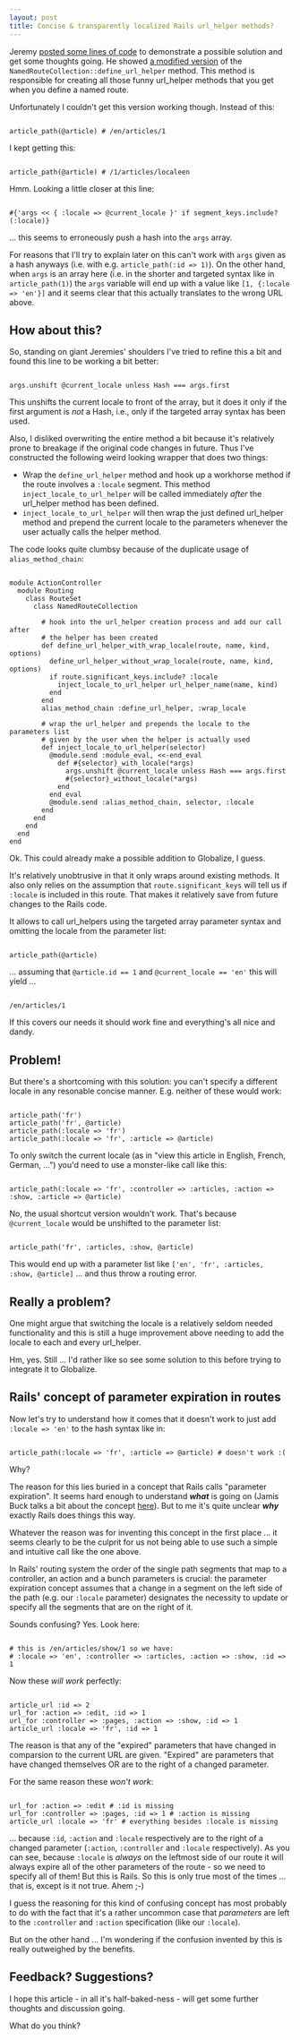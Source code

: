 ```yaml
--- 
layout: post
title: Concise & transparently localized Rails url_helper methods?
---
```

<p>Jeremy <a href="http://jeremyhubert.com/2007/4/7/getting-resource-helpers-to-play-nice-with-globalize-in-rails">posted some lines of code</a> to demonstrate a possible solution and get some thoughts going. He showed <a href="http://pastie.caboo.se/52246">a modified version</a> of the <code>NamedRouteCollection::define_url_helper</code> method. This method is responsible for creating all those funny url_helper methods that you get when you define a named route.</p>

<p>Unfortunately I couldn't get this version working though. Instead of this:</p>

<pre><code>
article_path(@article) # /en/articles/1
</code></pre>

<p>I kept getting this:</p>

<pre><code>
article_path(@article) # /1/articles/localeen
</code></pre>

<p>Hmm. Looking a little closer at this line:</p>

<pre><code>
#{'args &lt;&lt; { :locale => @current_locale }' if segment_keys.include?(:locale)}
</code></pre>

<p>... this seems to erroneously push a hash into the <code>args</code> array.</p> 

<p>For reasons that I'll try to explain later on this can't work with <code>args</code> given as a hash anyways (i.e. with e.g. <code>article_path(:id => 1)</code>). On the other hand, when <code>args</code> is an array here (i.e. in the shorter and targeted syntax like in <code>article_path(1)</code>) the <code>args</code> variable will end up with a value like <code>[1, {:locale => 'en'}]</code> and it seems clear that this actually translates to the wrong URL above.</p>

<h2>How about this?</h2>

<p>So, standing on giant Jeremies' shoulders I've tried to refine this a bit and found this line to be working a bit better:</p>

<pre><code>
args.unshift @current_locale unless Hash === args.first
</code></pre>

<p>This unshifts the current locale to front of the array, but it does it only if the first argument is <em>not</em> a Hash, i.e., only if the targeted array syntax has been used.</p>

<p>Also, I disliked overwriting the entire method a bit because it's relatively prone to breakage if the original code changes in future. Thus I've constructed the following weird looking wrapper that does two things:</p>

<ul>
	<li>Wrap the <code>define_url_helper</code> method and hook up a workhorse method if the route involves a <code>:locale</code> segment. This method <code>inject_locale_to_url_helper</code> will be called immediately <em>after</em> the url_helper method has been defined.</li>
	<li><code>inject_locale_to_url_helper</code> will then wrap the just defined url_helper method and prepend the current locale to the parameters whenever the user actually calls the helper method.</li>
</ul>

<p>The code looks quite clumbsy because of the duplicate usage of <code>alias_method_chain</code>:</p>

<pre><code>  
module ActionController
  module Routing
    class RouteSet
      class NamedRouteCollection

        # hook into the url_helper creation process and add our call after
        # the helper has been created
        def define_url_helper_with_wrap_locale(route, name, kind, options)
          define_url_helper_without_wrap_locale(route, name, kind, options)
          if route.significant_keys.include? :locale
            inject_locale_to_url_helper url_helper_name(name, kind)
          end
        end
        alias_method_chain :define_url_helper, :wrap_locale

        # wrap the url_helper and prepends the locale to the parameters list
        # given by the user when the helper is actually used
        def inject_locale_to_url_helper(selector)
          @module.send :module_eval, &lt;&lt;-end_eval 
            def #{selector}_with_locale(*args)                            
              args.unshift @current_locale unless Hash === args.first
              #{selector}_without_locale(*args)
            end
          end_eval
          @module.send :alias_method_chain, selector, :locale  
        end
      end
    end
  end
end
</code></pre>

<p>Ok. This could already make a possible addition to Globalize, I guess.</p>

<p>It's relatively unobtrusive in that it only wraps around existing methods. It also only relies on the assumption that <code>route.significant_keys</code> will tell us if <code>:locale</code> is included in this route. That makes it relatively save from future changes to the Rails code.</p>

<p>It allows to call url_helpers using the targeted array parameter syntax and omitting the locale from the parameter list:</p>

<pre><code>
article_path(@article)	
</code></pre>

<p>... assuming that <code>@article.id == 1</code> and <code>@current_locale == 'en'</code> this will yield ...</p>

<pre><code>
/en/articles/1	
</code></pre>

<p>If this covers our needs it should work fine and everything's all nice and dandy.</p>

<h2>Problem!</h2>

<p>But there's a shortcoming with this solution: you can't specify a different locale in any resonable concise manner. E.g. neither of these would work:</p>

<pre><code>
article_path('fr') 
article_path('fr', @article) 
article_path(:locale => 'fr')
article_path(:locale => 'fr', :article => @article)
</code></pre>

<p>To only switch the current locale (as in "view this article in English, French, German, ...") you'd need to use a monster-like call like this:</p>

<pre><code>
article_path(:locale => 'fr', :controller => :articles, :action => :show, :article => @article) 	
</code></pre>

<p>No, the usual shortcut version wouldn't work. That's because <code>@current_locale</code> would be unshifted to the parameter list:</p>

<pre><code>
article_path('fr', :articles, :show, @article) 	
</code></pre>

<p>This would end up with a parameter list like <code>['en', 'fr', :articles, :show, @article]</code> ... and thus throw a routing error.</p>

<h2>Really a problem?</h2>

<p>One might argue that switching the locale is a relatively seldom needed functionality and this is still a huge improvement above needing to add the locale to each and every url_helper.</p>

<p>Hm, yes. Still ... I'd rather like so see some solution to this before trying to integrate it to Globalize.</p>

<h2>Rails' concept of parameter expiration in routes</h2>

<p>Now let's try to understand how it comes that it doesn't work to just add <code>:locale => 'en'</code> to the hash syntax like in:</p>

<pre><code>
article_path(:locale => 'fr', :article => @article) # doesn't work :(
</code></pre>

<p>Why?</p>

<p>The reason for this lies buried in a concept that Rails calls "parameter expiration". It seems hard enough to understand <em><strong>what</strong></em> is going on (Jamis Buck talks a bit about the concept <a href="http://weblog.jamisbuck.org/2006/10/16/under-the-hood-route-generation-in-rails">here</a>). But to me it's quite unclear <em><strong>why</strong></em> exactly Rails does things this way.</p>

<p>Whatever the reason was for inventing this concept in the first place ... it seems clearly to be the culprit for us not being able to use such a simple and intuitive call like the one above.</p>

<p>In Rails' routing system the order of the single path segments that map to a controller, an action and a bunch parameters is crucial: the parameter expiration concept assumes that a change in a segment on the left side of the path (e.g. our <code>:locale</code> parameter) designates the necessity to update or specify all the segments that are on the right of it.</p>

<p>Sounds confusing? Yes. Look here:</p>

<pre><code>
# this is /en/articles/show/1 so we have:
# :locale => 'en', :controller => :articles, :action => :show, :id => 1
</code></pre>

<p>Now these <em>will work</em> perfectly:</p>

<pre><code>
article_url :id => 2
url_for :action => :edit, :id => 1
url_for :controller => :pages, :action => :show, :id => 1
article_url :locale => 'fr', :id => 1
</code></pre>

<p>The reason is that any of the "expired" parameters that have changed in comparsion to the current URL are given. "Expired" are parameters that have changed themselves OR are to the right of a changed parameter.</p>

<p>For the same reason these <em>won't work</em>:</p>

<pre><code>
url_for :action => :edit # :id is missing
url_for :controller => :pages, :id => 1 # :action is missing
article_url :locale => 'fr' # everything besides :locale is missing
</code></pre>

<p>... because <code>:id</code>, <code>:action</code> and <code>:locale</code> respectively are to the right of a changed parameter (<code>:action</code>, <code>:controller</code> and <code>:locale</code> respectively). As you can see, because <code>:locale</code> is <em>always</em> on the leftmost side of our route it will always expire all of the other parameters of the route - so we need to specify all of them! But this is Rails. So this is only true most of the times ... that is, except is it not true. Ahem ;-)</p>

<p>I guess the reasoning for this kind of confusing concept has most probably to do with the fact that it's a rather uncommon case that <em>parameters</em> are left to the <code>:controller</code> and <code>:action</code> specification (like our <code>:locale</code>).</p>

<p>But on the other hand ... I'm wondering if the confusion invented by this is really outweighed by the benefits.</p>

<h2>Feedback? Suggestions?</h2>

<p>I hope this article - in all it's half-baked-ness - will get some further thoughts and discussion going.</p>

<p>What do you think?</p>

